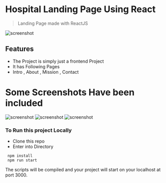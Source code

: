 # Hospital Landing Page Using React

> Landing Page made with ReactJS

![screenshot](https://raw.githubusercontent.com/kratos2377/Hacktoberfest/hospital/hospital-landing/screenshots/intro_page.png)



## Features

- The Project is simply just a frontend Project
- It has Following Pages
- Intro , About , Mission , Contact


# Some Screenshots Have been included

![screenshot](https://raw.githubusercontent.com/kratos2377/Hacktoberfest/hospital/hospital-landing/screenshots/intro_page.png)
![screenshot](https://raw.githubusercontent.com/kratos2377/Hacktoberfest/hospital/hospital-landing/screenshots/about.png)
![screenshot](https://raw.githubusercontent.com/kratos2377/Hacktoberfest/hospital/hospital-landing/screenshots/contact.png)

### To Run this project Locally 

 - Clone this repo
 - Enter into Directory
 ```
  npm install
  npm run start
  ```
  
  The scripts will be compiled and your project will start on your localhost at port 3000.
 

